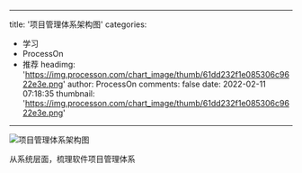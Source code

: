 
---
title: '项目管理体系架构图'
categories: 
 - 学习
 - ProcessOn
 - 推荐
headimg: 'https://img.processon.com/chart_image/thumb/61dd232f1e085306c9622e3e.png'
author: ProcessOn
comments: false
date: 2022-02-11 07:18:35
thumbnail: 'https://img.processon.com/chart_image/thumb/61dd232f1e085306c9622e3e.png'
---

<div>   
<img class="thumb" alt="项目管理体系架构图" src="https://img.processon.com/chart_image/thumb/61dd232f1e085306c9622e3e.png" referrerpolicy="no-referrer">
<p>从系统层面，梳理软件项目管理体系</p>  
</div>
            